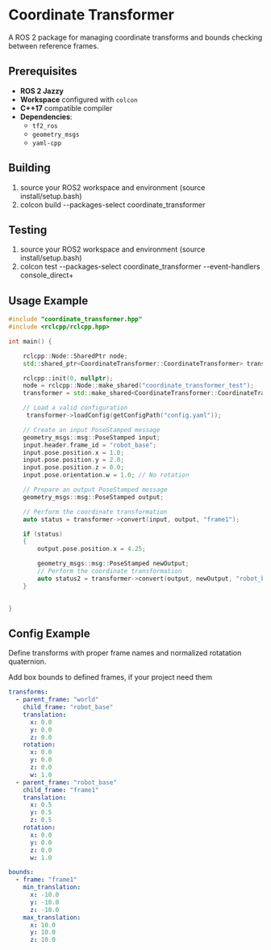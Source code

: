 # Coordinate Transformer

A ROS 2 package for managing coordinate transforms and bounds checking between reference frames.

## Prerequisites

- **ROS 2 Jazzy** 
- **Workspace** configured with `colcon`
- **C++17** compatible compiler
- **Dependencies**:
  - `tf2_ros`
  - `geometry_msgs`
  - `yaml-cpp`


## Building

1) source your ROS2 workspace and environment (source install/setup.bash)
2) colcon build --packages-select coordinate_transformer

## Testing

1) source your ROS2 workspace and environment (source install/setup.bash)
2) colcon test --packages-select coordinate_transformer --event-handlers console_direct+

## Usage Example

```cpp
#include "coordinate_transformer.hpp"
#include <rclcpp/rclcpp.hpp>

int main() {

    rclcpp::Node::SharedPtr node;
    std::shared_ptr<CoordinateTransformer::CoordinateTransformer> transformer;

    rclcpp::init(0, nullptr);
    node = rclcpp::Node::make_shared("coordinate_transformer_test");
    transformer = std::make_shared<CoordinateTransformer::CoordinateTransformer>(node);

    // Load a valid configuration
     transformer->loadConfig(getConfigPath("config.yaml"));

    // Create an input PoseStamped message
    geometry_msgs::msg::PoseStamped input;
    input.header.frame_id = "robot_base";
    input.pose.position.x = 1.0;
    input.pose.position.y = 2.0;
    input.pose.position.z = 0.0;
    input.pose.orientation.w = 1.0; // No rotation

    // Prepare an output PoseStamped message
    geometry_msgs::msg::PoseStamped output;

    // Perform the coordinate transformation
    auto status = transformer->convert(input, output, "frame1");

    if (status)
    {
        output.pose.position.x = 4.25;

        geometry_msgs::msg::PoseStamped newOutput;
        // Perform the coordinate transformation
        auto status2 = transformer->convert(output, newOutput, "robot_base");
    }
    

}

```

## Config Example

Define transforms with proper frame names and normalized rotatation quaternion. 

Add box bounds to defined frames, if your project need them

```yaml
transforms:
  - parent_frame: "world"
    child_frame: "robot_base"
    translation:
      x: 0.0
      y: 0.0
      z: 0.0
    rotation:
      x: 0.0
      y: 0.0
      z: 0.0
      w: 1.0
  - parent_frame: "robot_base"
    child_frame: "frame1"
    translation:
      x: 0.5
      y: 0.5
      z: 0.5
    rotation:
      x: 0.0
      y: 0.0
      z: 0.0
      w: 1.0

bounds:
  - frame: "frame1"
    min_translation:
      x: -10.0
      y: -10.0
      z: -10.0
    max_translation:
      x: 10.0
      y: 10.0
      z: 10.0
```


